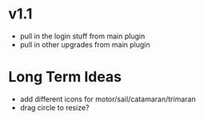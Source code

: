 # v1.1

* pull in the login stuff from main plugin
* pull in other upgrades from main plugin

# Long Term Ideas
* add different icons for motor/sail/catamaran/trimaran
* drag circle to resize?
